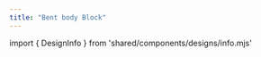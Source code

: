 ```yaml
---
title: "Bent body Block"
---
```


import { DesignInfo } from 'shared/components/designs/info.mjs'

<DesignInfo design='bent' docs />

